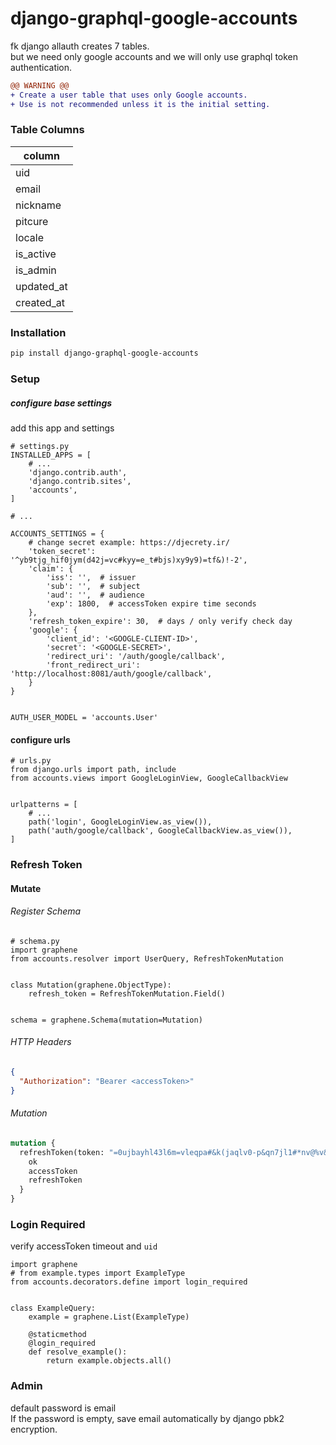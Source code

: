 # django-graphql-google-accounts  


fk django allauth creates 7 tables.  
but we need only google accounts and we will only use graphql token authentication.

```diff
@@ WARNING @@
+ Create a user table that uses only Google accounts.  
+ Use is not recommended unless it is the initial setting.
```  

### Table Columns
| column     |
|------------|
| uid        |
| email      |
| nickname   |
| pitcure    |
| locale     |
| is_active  |
| is_admin   |
| updated_at |
| created_at |


### Installation
```bash
pip install django-graphql-google-accounts
```  

### Setup

##### configure base settings  
add this app and settings

```python3
# settings.py
INSTALLED_APPS = [
    # ...
    'django.contrib.auth',
    'django.contrib.sites',
    'accounts',
]

# ...

ACCOUNTS_SETTINGS = {
    # change secret example: https://djecrety.ir/
    'token_secret': '^yb9tjg_hif0jym(d42j=vc#kyy=e_t#bjs)xy9y9)=tf&)!-2',
    'claim': {
        'iss': '',  # issuer
        'sub': '',  # subject
        'aud': '',  # audience
        'exp': 1800,  # accessToken expire time seconds
    },
    'refresh_token_expire': 30,  # days / only verify check day
    'google': {
        'client_id': '<GOOGLE-CLIENT-ID>',
        'secret': '<GOOGLE-SECRET>',
        'redirect_uri': '/auth/google/callback',
        'front_redirect_uri': 'http://localhost:8081/auth/google/callback',
    }
}


AUTH_USER_MODEL = 'accounts.User'
```

#### configure urls
```python3
# urls.py
from django.urls import path, include
from accounts.views import GoogleLoginView, GoogleCallbackView


urlpatterns = [
    # ...
    path('login', GoogleLoginView.as_view()),
    path('auth/google/callback', GoogleCallbackView.as_view()),
]
```

### Refresh Token

#### Mutate

###### Register Schema

```python3
# schema.py
import graphene
from accounts.resolver import UserQuery, RefreshTokenMutation


class Mutation(graphene.ObjectType):
    refresh_token = RefreshTokenMutation.Field()


schema = graphene.Schema(mutation=Mutation)
```

###### HTTP Headers

```json
{
  "Authorization": "Bearer <accessToken>"
}
```

###### Mutation

```graphql
mutation {
  refreshToken(token: "=0ujbayhl43l6m=vleqpa#&k(jaqlv0-p&qn7jl1#*nv@%v&=+") {
    ok
    accessToken
    refreshToken
  }
}
```


### Login Required
verify accessToken timeout and `uid`

```python3
import graphene
# from example.types import ExampleType
from accounts.decorators.define import login_required


class ExampleQuery:
    example = graphene.List(ExampleType)

    @staticmethod
    @login_required
    def resolve_example():
        return example.objects.all()
```

### Admin

default password is email  
If the password is empty, save email automatically by django pbk2 encryption.
